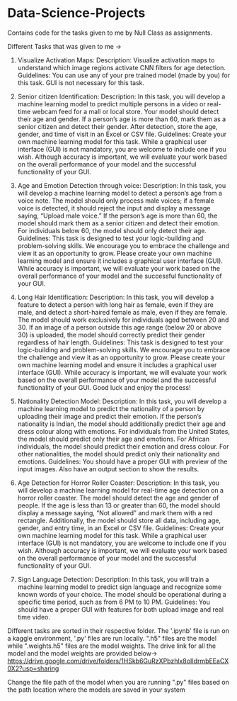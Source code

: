 # Data-Science-Projects
Contains code for the tasks given to me by Null Class as assignments.

Different Tasks that was given to me ->

1. Visualize Activation Maps: Description: Visualize activation maps to understand which image regions activate CNN filters for age detection. Guidelines: You can use any of your pre trained model (made by you) for this task. GUI is not necessary for this task.

2. Senior citizen Identification: Description: In this task, you will develop a machine learning model to predict multiple persons in a video or real-time webcam feed for a mall or local store. Your model should detect their age and gender. If a person’s age is more than 60, mark them as a senior citizen and detect their gender. After detection, store the age, gender, and time of visit in an Excel or CSV file. Guidelines: Create your own machine learning model for this task. While a graphical user interface (GUI) is not mandatory, you are welcome to include one if you wish. Although accuracy is important, we will evaluate your work based on the overall performance of your model and the successful functionality of your GUI.

3. Age and Emotion Detection through voice: Description: In this task, you will develop a machine learning model to detect a person’s age from a voice note. The model should only process male voices; if a female voice is detected, it should reject the input and display a message saying, “Upload male voice.” If the person’s age is more than 60, the model should mark them as a senior citizen and detect their emotion. For individuals below 60, the model should only detect their age. Guidelines: This task is designed to test your logic-building and problem-solving skills. We encourage you to embrace the challenge and view it as an opportunity to grow. Please create your own machine learning model and ensure it includes a graphical user interface (GUI). While accuracy is important, we will evaluate your work based on the overall performance of your model and the successful functionality of your GUI.

4. Long Hair Identification: Description: In this task, you will develop a feature to detect a person with long hair as female, even if they are male, and detect a short-haired female as male, even if they are female. The model should work exclusively for individuals aged between 20 and 30. If an image of a person outside this age range (below 20 or above 30) is uploaded, the model should correctly predict their gender regardless of hair length. Guidelines: This task is designed to test your logic-building and problem-solving skills. We encourage you to embrace the challenge and view it as an opportunity to grow. Please create your own machine learning model and ensure it includes a graphical user interface (GUI). While accuracy is important, we will evaluate your work based on the overall performance of your model and the successful functionality of your GUI. Good luck and enjoy the process!

5. Nationality Detection Model: Description: In this task, you will develop a machine learning model to predict the nationality of a person by uploading their image and predict their emotion. If the person’s nationality is Indian, the model should additionally predict their age and dress colour along with emotions. For individuals from the United States, the model should predict only their age and emotions. For African individuals, the model should predict their emotion and dress colour. For other nationalities, the model should predict only their nationality and emotions. Guidelines: You should have a proper GUI with preview of the input images. Also have an output section to show the results.

6. Age Detection for Horror Roller Coaster: Description: In this task, you will develop a machine learning model for real-time age detection on a horror roller coaster. The model should detect the age and gender of people. If the age is less than 13 or greater than 60, the model should display a message saying, “Not allowed” and mark them with a red rectangle. Additionally, the model should store all data, including age, gender, and entry time, in an Excel or CSV file. Guidelines: Create your own machine learning model for this task. While a graphical user interface (GUI) is not mandatory, you are welcome to include one if you wish. Although accuracy is important, we will evaluate your work based on the overall performance of your model and the successful functionality of your GUI.

7. Sign Language Detection: Description: In this task, you will train a machine learning model to predict sign language and recognize some known words of your choice. The model should be operational during a specific time period, such as from 6 PM to 10 PM. Guidelines: You should have a proper GUI with features for both upload image and real time video.

Different tasks are sorted in their respective folder. The '.ipynb' file is run on a kaggle environment, '.py' files are run locally.
".h5" files are the model while ".weights.h5" files are the model weights.
The drive link for all the model and the model weights are provided below->
https://drive.google.com/drive/folders/1HSkb6GuRzXPbzhlx8oIIdrmbEEaCX0X2?usp=sharing

Change the file path of the model when you are running ".py" files based on the path location where the models are saved in your system

